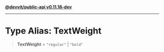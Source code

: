 [**@devvit/public-api v0.11.18-dev**](../../../../../../README.md)

---

# Type Alias: TextWeight

> **TextWeight** = `"regular"` \| `"bold"`
